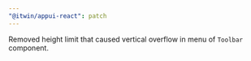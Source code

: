 ```yaml
---
"@itwin/appui-react": patch
---
```


Removed height limit that caused vertical overflow in menu of `Toolbar` component.
